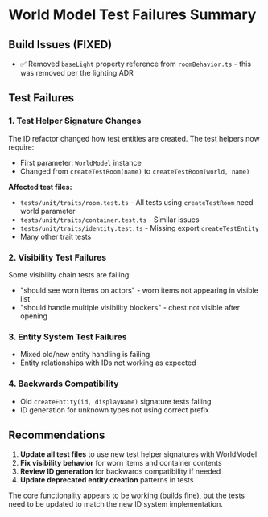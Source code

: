 # World Model Test Failures Summary

## Build Issues (FIXED)
- ✅ Removed `baseLight` property reference from `roomBehavior.ts` - this was removed per the lighting ADR

## Test Failures

### 1. Test Helper Signature Changes
The ID refactor changed how test entities are created. The test helpers now require:
- First parameter: `WorldModel` instance
- Changed from `createTestRoom(name)` to `createTestRoom(world, name)`

**Affected test files:**
- `tests/unit/traits/room.test.ts` - All tests using `createTestRoom` need world parameter
- `tests/unit/traits/container.test.ts` - Similar issues
- `tests/unit/traits/identity.test.ts` - Missing export `createTestEntity`
- Many other trait tests

### 2. Visibility Test Failures
Some visibility chain tests are failing:
- "should see worn items on actors" - worn items not appearing in visible list
- "should handle multiple visibility blockers" - chest not visible after opening

### 3. Entity System Test Failures
- Mixed old/new entity handling is failing
- Entity relationships with IDs not working as expected

### 4. Backwards Compatibility
- Old `createEntity(id, displayName)` signature tests failing
- ID generation for unknown types not using correct prefix

## Recommendations

1. **Update all test files** to use new test helper signatures with WorldModel
2. **Fix visibility behavior** for worn items and container contents
3. **Review ID generation** for backwards compatibility if needed
4. **Update deprecated entity creation** patterns in tests

The core functionality appears to be working (builds fine), but the tests need to be updated to match the new ID system implementation.
